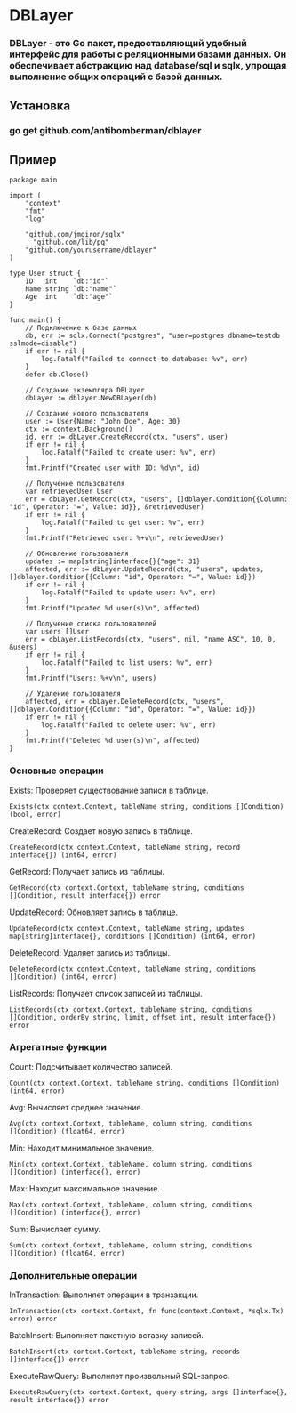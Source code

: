 # DBLayer
### DBLayer - это Go пакет, предоставляющий удобный интерфейс для работы с реляционными базами данных. Он обеспечивает абстракцию над database/sql и sqlx, упрощая выполнение общих операций с базой данных.

## Установка
### go get github.com/antibomberman/dblayer


## Пример

```
package main

import (
	"context"
	"fmt"
	"log"

	"github.com/jmoiron/sqlx"
	_ "github.com/lib/pq"
	"github.com/yourusername/dblayer"
)

type User struct {
	ID   int    `db:"id"`
	Name string `db:"name"`
	Age  int    `db:"age"`
}

func main() {
	// Подключение к базе данных
	db, err := sqlx.Connect("postgres", "user=postgres dbname=testdb sslmode=disable")
	if err != nil {
		log.Fatalf("Failed to connect to database: %v", err)
	}
	defer db.Close()

	// Создание экземпляра DBLayer
	dbLayer := dblayer.NewDBLayer(db)

	// Создание нового пользователя
	user := User{Name: "John Doe", Age: 30}
	ctx := context.Background()
	id, err := dbLayer.CreateRecord(ctx, "users", user)
	if err != nil {
		log.Fatalf("Failed to create user: %v", err)
	}
	fmt.Printf("Created user with ID: %d\n", id)

	// Получение пользователя
	var retrievedUser User
	err = dbLayer.GetRecord(ctx, "users", []dblayer.Condition{{Column: "id", Operator: "=", Value: id}}, &retrievedUser)
	if err != nil {
		log.Fatalf("Failed to get user: %v", err)
	}
	fmt.Printf("Retrieved user: %+v\n", retrievedUser)

	// Обновление пользователя
	updates := map[string]interface{}{"age": 31}
	affected, err := dbLayer.UpdateRecord(ctx, "users", updates, []dblayer.Condition{{Column: "id", Operator: "=", Value: id}})
	if err != nil {
		log.Fatalf("Failed to update user: %v", err)
	}
	fmt.Printf("Updated %d user(s)\n", affected)

	// Получение списка пользователей
	var users []User
	err = dbLayer.ListRecords(ctx, "users", nil, "name ASC", 10, 0, &users)
	if err != nil {
		log.Fatalf("Failed to list users: %v", err)
	}
	fmt.Printf("Users: %+v\n", users)

	// Удаление пользователя
	affected, err = dbLayer.DeleteRecord(ctx, "users", []dblayer.Condition{{Column: "id", Operator: "=", Value: id}})
	if err != nil {
		log.Fatalf("Failed to delete user: %v", err)
	}
	fmt.Printf("Deleted %d user(s)\n", affected)
}
```


### Основные операции
Exists: Проверяет существование записи в таблице.
```
Exists(ctx context.Context, tableName string, conditions []Condition) (bool, error)
```
CreateRecord: Создает новую запись в таблице.
```
CreateRecord(ctx context.Context, tableName string, record interface{}) (int64, error)
```
GetRecord: Получает запись из таблицы.
```
GetRecord(ctx context.Context, tableName string, conditions []Condition, result interface{}) error
```
UpdateRecord: Обновляет запись в таблице.
```
UpdateRecord(ctx context.Context, tableName string, updates map[string]interface{}, conditions []Condition) (int64, error)
```
DeleteRecord: Удаляет запись из таблицы.
```
DeleteRecord(ctx context.Context, tableName string, conditions []Condition) (int64, error)
```
ListRecords: Получает список записей из таблицы.
```
ListRecords(ctx context.Context, tableName string, conditions []Condition, orderBy string, limit, offset int, result interface{}) error
```
### Агрегатные функции

Count: Подсчитывает количество записей.
```
Count(ctx context.Context, tableName string, conditions []Condition) (int64, error)
```
Avg: Вычисляет среднее значение.
```
Avg(ctx context.Context, tableName, column string, conditions []Condition) (float64, error)
```
Min: Находит минимальное значение.
```
Min(ctx context.Context, tableName, column string, conditions []Condition) (interface{}, error)
```
Max: Находит максимальное значение.
```
Max(ctx context.Context, tableName, column string, conditions []Condition) (interface{}, error)
```
Sum: Вычисляет сумму.
```
Sum(ctx context.Context, tableName, column string, conditions []Condition) (float64, error)
```
### Дополнительные операции
InTransaction: Выполняет операции в транзакции.
```
InTransaction(ctx context.Context, fn func(context.Context, *sqlx.Tx) error) error
```
BatchInsert: Выполняет пакетную вставку записей.
```
BatchInsert(ctx context.Context, tableName string, records []interface{}) error
```
ExecuteRawQuery: Выполняет произвольный SQL-запрос.
```
ExecuteRawQuery(ctx context.Context, query string, args []interface{}, result interface{}) error
```

